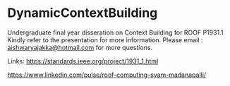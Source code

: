 # DynamicContextBuilding

Undergraduate final year disseration on Context Building for ROOF P1931.1
Kindly refer to the presentation for more information.
Please email : aishwaryajakka@hotmail.com for more questions.

Links:
https://standards.ieee.org/project/1931_1.html

https://www.linkedin.com/pulse/roof-computing-syam-madanapalli/
